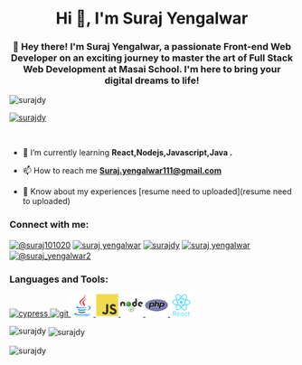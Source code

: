 <h1 align="center">Hi 👋, I'm Suraj Yengalwar</h1>
<h3 align="center">👋 Hey there! I'm Suraj Yengalwar, a passionate Front-end Web Developer on an exciting journey to master the art of Full Stack Web Development at Masai School. I'm here to bring your digital dreams to life!</h3>

<p align="left"> <img src="https://komarev.com/ghpvc/?username=surajdy&label=Profile%20views&color=0e75b6&style=flat" alt="surajdy" /> </p>

<p align="left"> <a href="https://github.com/ryo-ma/github-profile-trophy"><img src="https://github-profile-trophy.vercel.app/?username=surajdy" alt="surajdy" /></a> </p>

<p align="left"> <a href="https://twitter.com/" target="blank"><img src="https://img.shields.io/twitter/follow/?logo=twitter&style=for-the-badge" alt="" /></a> </p>

- 🌱 I’m currently learning **React,Nodejs,Javascript,Java .**

- 📫 How to reach me **Suraj.yengalwar111@gmail.com**

- 📄 Know about my experiences [resume need to uploaded](resume need to uploaded)

<h3 align="left">Connect with me:</h3>
<p align="left">
<a href="https://codepen.io/@suraj101020" target="blank"><img align="center" src="https://raw.githubusercontent.com/rahuldkjain/github-profile-readme-generator/master/src/images/icons/Social/codepen.svg" alt="@suraj101020" height="30" width="40" /></a>
<a href="https://linkedin.com/in/suraj yengalwar" target="blank"><img align="center" src="https://raw.githubusercontent.com/rahuldkjain/github-profile-readme-generator/master/src/images/icons/Social/linked-in-alt.svg" alt="suraj yengalwar" height="30" width="40" /></a>
<a href="https://codesandbox.com/surajdy" target="blank"><img align="center" src="https://raw.githubusercontent.com/rahuldkjain/github-profile-readme-generator/master/src/images/icons/Social/codesandbox.svg" alt="surajdy" height="30" width="40" /></a>
<a href="https://instagram.com/suraj yengalwar" target="blank"><img align="center" src="https://raw.githubusercontent.com/rahuldkjain/github-profile-readme-generator/master/src/images/icons/Social/instagram.svg" alt="suraj yengalwar" height="30" width="40" /></a>
<a href="https://www.hackerrank.com/@suraj_yengalwar2" target="blank"><img align="center" src="https://raw.githubusercontent.com/rahuldkjain/github-profile-readme-generator/master/src/images/icons/Social/hackerrank.svg" alt="@suraj_yengalwar2" height="30" width="40" /></a>
</p>

<h3 align="left">Languages and Tools:</h3>
<p align="left"> <a href="https://www.cypress.io" target="_blank" rel="noreferrer"> <img src="https://raw.githubusercontent.com/simple-icons/simple-icons/6e46ec1fc23b60c8fd0d2f2ff46db82e16dbd75f/icons/cypress.svg" alt="cypress" width="40" height="40"/> </a> <a href="https://git-scm.com/" target="_blank" rel="noreferrer"> <img src="https://www.vectorlogo.zone/logos/git-scm/git-scm-icon.svg" alt="git" width="40" height="40"/> </a> <a href="https://www.java.com" target="_blank" rel="noreferrer"> <img src="https://raw.githubusercontent.com/devicons/devicon/master/icons/java/java-original.svg" alt="java" width="40" height="40"/> </a> <a href="https://developer.mozilla.org/en-US/docs/Web/JavaScript" target="_blank" rel="noreferrer"> <img src="https://raw.githubusercontent.com/devicons/devicon/master/icons/javascript/javascript-original.svg" alt="javascript" width="40" height="40"/> </a> <a href="https://nodejs.org" target="_blank" rel="noreferrer"> <img src="https://raw.githubusercontent.com/devicons/devicon/master/icons/nodejs/nodejs-original-wordmark.svg" alt="nodejs" width="40" height="40"/> </a> <a href="https://www.php.net" target="_blank" rel="noreferrer"> <img src="https://raw.githubusercontent.com/devicons/devicon/master/icons/php/php-original.svg" alt="php" width="40" height="40"/> </a> <a href="https://reactjs.org/" target="_blank" rel="noreferrer"> <img src="https://raw.githubusercontent.com/devicons/devicon/master/icons/react/react-original-wordmark.svg" alt="react" width="40" height="40"/> </a> </p>

<p><img align="left" src="https://github-readme-stats.vercel.app/api/top-langs?username=surajdy&show_icons=true&locale=en&layout=compact" alt="surajdy" /></p>

<p>&nbsp;<img align="center" src="https://github-readme-stats.vercel.app/api?username=surajdy&show_icons=true&locale=en" alt="surajdy" /></p>

<p><img align="center" src="https://github-readme-streak-stats.herokuapp.com/?user=surajdy&" alt="surajdy" /></p>

